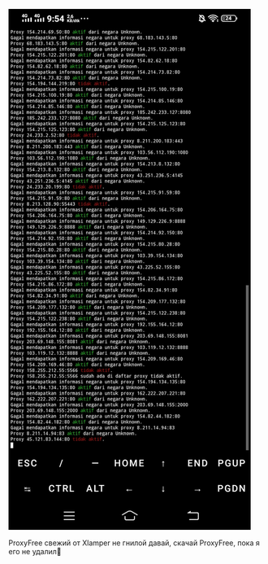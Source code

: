 ![Logo](https://github.com/Xlamper/ProxyFree/raw/main/ProxyFree.jpg)


ProxyFree свежий от Xlamper не гнилой давай, скачай ProxyFree, пока я его не удалил🗿
